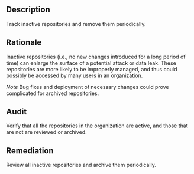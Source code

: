 ## Description

Track inactive repositories and remove them periodically.

## Rationale

Inactive repositories (i.e., no new changes introduced for a long period of time) can enlarge the surface of a potential attack or data leak. These repositories are more likely to be improperly managed, and thus could possibly be accessed by many users in an organization.

*Note* Bug fixes and deployment of necessary changes could prove complicated for archived repositories.

## Audit

Verify that all the repositories in the organization are active, and those that are not are reviewed or archived.

## Remediation

Review all inactive repositories and archive them periodically.
